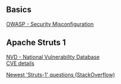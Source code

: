 ## Basics  

[OWASP - Security Misconfiguration](https://www.owasp.org/index.php/Top_10-2017_A6-Security_Misconfiguration)  

## Apache Struts 1

[NVD - National Vulnerability Database](https://nvd.nist.gov/view/vuln/search-results?adv_search=true&cves=on&cpe_version=cpe%3A%2Fa%3Aapache%3Astruts%3A1.2.7)  
[CVE details](https://www.cvedetails.com/vulnerability-list/vendor_id-45/product_id-6117/version_id-27215/Apache-Struts-1.2.7.html)

[Newest 'Struts-1' questions (StackOverflow)](https://stackoverflow.com/questions/tagged/struts-1?tab=newest&page=1&pagesize=20)  
